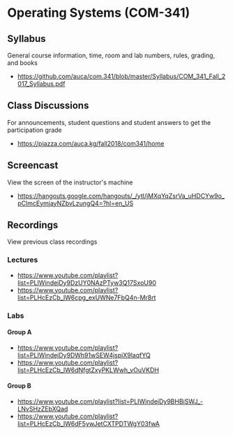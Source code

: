 # Operating Systems (COM-341)

## Syllabus

General course information, time, room and lab numbers, rules, grading, and
books

* <https://github.com/auca/com.341/blob/master/Syllabus/COM_341_Fall_2017_Syllabus.pdf>

## Class Discussions

For announcements, student questions and student answers to get the
participation grade

* <https://piazza.com/auca.kg/fall2018/com341/home>

## Screencast

View the screen of the instructor's machine

* <https://hangouts.google.com/hangouts/_/ytl/jMXqYqZsrVa_uHDCYw9o_pClmcEymjayNZbvLzungQ4=?hl=en_US>

## Recordings

View previous class recordings

### Lectures

* <https://www.youtube.com/playlist?list=PLIWindejDy9DzUY0NAzPTyw3Q17SxoU90>
* <https://www.youtube.com/playlist?list=PLHcEzCb_lW6cpg_exUWNe7FbQ4n-Mr8rt>

### Labs

#### Group A

* <https://www.youtube.com/playlist?list=PLIWindejDy9DWh91wSEW4jspiX9laqfYQ>
* <https://www.youtube.com/playlist?list=PLHcEzCb_lW6dNfgtZxyPKLWwh_vOuVKDH>

#### Group B

* <https://www.youtube.com/playlist?list=PLIWindejDy9BHBiSWJ_-LNvSHzZEbXQad>
* <https://www.youtube.com/playlist?list=PLHcEzCb_lW6dF5ywJetCXTPDTWgY03fwA>
